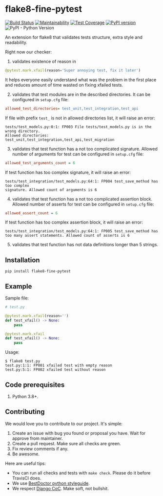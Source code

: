 # flake8-fine-pytest

[![Build Status](https://travis-ci.org/best-doctor/flake8-fine-pytest.svg?branch=master)](https://travis-ci.org/best-doctor/flake8-fine-pytest)
[![Maintainability](https://api.codeclimate.com/v1/badges/ea5c318a4508b00d7be2/maintainability)](https://codeclimate.com/github/best-doctor/flake8-fine-pytest/maintainability)
[![Test Coverage](https://api.codeclimate.com/v1/badges/ea5c318a4508b00d7be2/test_coverage)](https://codeclimate.com/github/best-doctor/flake8-fine-pytest/test_coverage)
[![PyPI version](https://badge.fury.io/py/flake8-fine-pytest.svg)](https://badge.fury.io/py/flake8-fine-pytest)
![PyPI - Python Version](https://img.shields.io/pypi/pyversions/flake8-fine-pytest)

An extension for flake8 that validates tests structure, extra style and readability.

Right now our checker:
1) validates existence of reason in

```python
@pytest.mark.xfail(reason='Super annoying test, fix it later')
```

It helps everyone easily understand what was the problem in the first place
and reduces amount of time wasted on fixing xfailed tests.

2) validates that test modules are in the described directories. It can be configured
in `setup.cfg` file:

  ```cfg
  allowed_test_directories= test_unit,test_integration,test_api
  ```

If file with prefix `test_` is not in allowed directories list, it will raise
an error:

```shell
tests/test_models.py:0:1: FP003 File tests/test_models.py is in the wrong directory.
Allowed directories: test_unit,test_integration,test_api,test_migration
```

3) validates that test function has a not too complicated signature. Allowed number
of arguments for test can be configured in `setup.cfg` file:

  ```cfg
  allowed_test_arguments_count = 6
  ```

If test function has too complex signature, it will raise an error:

```shell
tests/test_integration/test_models.py:64:1: FP004 test_save_method has too complex
signature. Allowed count of arguments is 6
```

4) validates that test function has a not too complicated assertion block.
Allowed number of asserts for test can be configured in `setup.cfg` file:

  ```cfg
  allowed_assert_count = 6
  ```

If test function has too complex assertion block, it will raise an error:

```shell
tests/test_integration/test_models.py:64:1: FP005 test_save_method has
too many assert statements. Allowed count of asserts is 6
```

5) validates that test function has not data definitions longer than 5 strings.

## Installation

```terminal
pip install flake8-fine-pytest
```

## Example

Sample file:

```python
# test.py

@pytest.mark.xfail(reason='')
def test_xfail() -> None:
    pass

@pytest.mark.xfail
def test_xfail() -> None:
    pass
```

Usage:

```terminal
$ flake8 test.py
test.py:1:1: FP001 xfailed test with empty reason
test.py:5:1: FP002 xfailed test without reason
```

## Code prerequisites

1. Python 3.8+.

## Contributing

We would love you to contribute to our project. It's simple:

1. Create an issue with bug you found or proposal you have.
   Wait for approve from maintainer.
1. Create a pull request. Make sure all checks are green.
1. Fix review comments if any.
1. Be awesome.

Here are useful tips:

- You can run all checks and tests with `make check`.
  Please do it before TravisCI does.
- We use [BestDoctor python styleguide](https://github.com/best-doctor/guides/blob/master/guides/en/python_styleguide.md).
- We respect [Django CoC](https://www.djangoproject.com/conduct/).
  Make soft, not bullshit.
